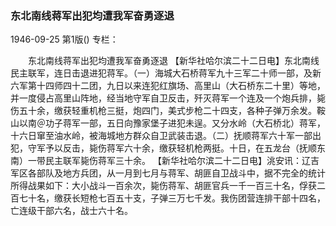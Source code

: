 ### 东北南线蒋军出犯均遭我军奋勇逐退

1946-09-25
第1版()
专栏：

　　东北南线蒋军出犯均遭我军奋勇逐退
    【新华社哈尔滨二十二日电】东北南线民主联军，连日击退进犯蒋军。（一）海城大石桥蒋军九十三军二十师一部，及新六军第十四师四十二团，九日以来连犯红旗场、高里山（大石桥东二十里）等地，并一度侵占高里山阵地，经当地守军自卫反击，歼灭蒋军一个连及一个炮兵排，毙伤五十余，缴获轻重机枪三挺，炮四门，美式步枪二十四支，各种子弹万余发。鞍山以南＠功子蒋军一部，五日向豫家堡子进犯未逞。又分水岭（大石桥北）蒋军，十六日窜至油水岭，被海城地方群众自卫武装击退。（二）抚顺蒋军六十军一部出犯，守军予以反击，毙伤蒋军六十余，缴获轻机枪两挺。十日，在五龙台（抚顺东南）一带民主联军毙伤蒋军三十余。
    【新华社哈尔滨二十二日电】洮安讯：辽吉军区各部队及地方兵团，从一月到七月与蒋军、胡匪自卫战斗中，据不完全的统计所得战果如下：大小战斗一百余次，毙伤蒋军、胡匪官兵一千一百三十名，俘获二百七十名，缴获长短枪七百五十支，子弹三万七千发。我伤团营连排干部十四名，亡连级干部六名，战士六十名。
